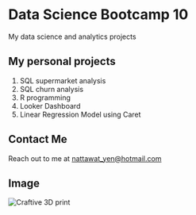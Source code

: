 # Data Science Bootcamp 10
My data science and analytics projects

## My personal projects

1. SQL supermarket analysis
2. SQL churn analysis
3. R programming 
4. Looker Dashboard
5. Linear Regression Model using Caret

## Contact Me
Reach out to me at nattawat_yen@hotmail.com

## Image
![Craftive 3D print](https://www.pinterest.com/pin/17521886046605149/)
